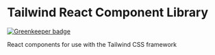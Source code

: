 # Tailwind React Component Library
[![Greenkeeper badge](https://badges.greenkeeper.io/emortlock/tailwind-react.svg)](https://greenkeeper.io/)

React components for use with the Tailwind CSS framework
